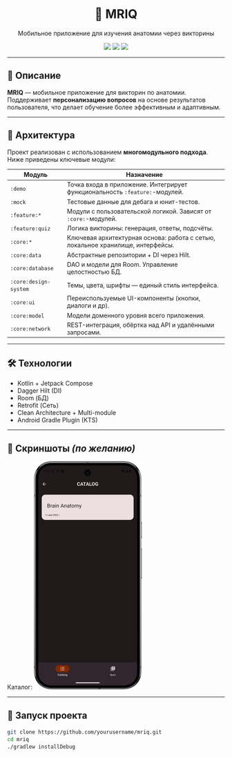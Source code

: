 <h1 align="center">🧠 MRIQ</h1>
<p align="center">Мобильное приложение для изучения анатомии через викторины</p>

<p align="center">
  <img src="https://img.shields.io/badge/platform-Android-green?style=for-the-badge" />
  <img src="https://img.shields.io/badge/architecture-Multi--Module-blueviolet?style=for-the-badge" />
  <img src="https://img.shields.io/badge/state-In%20Development-orange?style=for-the-badge" />
</p>

---

## 📝 Описание

**MRIQ** — мобильное приложение для викторин по анатомии.  
Поддерживает **персонализацию вопросов** на основе результатов пользователя, что делает обучение более эффективным и адаптивным.

---

## 🧩 Архитектура

Проект реализован с использованием **многомодульного подхода**. Ниже приведены ключевые модули:

| Модуль | Назначение |
|--------|------------|
| `:demo` | Точка входа в приложение. Интегрирует функциональность `:feature:`-модулей. |
| `:mock` | Тестовые данные для дебага и юнит-тестов. |
| `:feature:*` | Модули с пользовательской логикой. Зависят от `:core:`-модулей. |
| `:feature:quiz` | Логика викторины: генерация, ответы, подсчёты. |
| `:core:*` | Ключевая архитектурная основа: работа с сетью, локальное хранилище, интерфейсы. |
| `:core:data` | Абстрактные репозитории + DI через Hilt. |
| `:core:database` | DAO и модели для Room. Управление целостностью БД. |
| `:core:design-system` | Темы, цвета, шрифты — единый стиль интерфейса. |
| `:core:ui` | Переиспользуемые UI-компоненты (кнопки, диалоги и др). |
| `:core:model` | Модели доменного уровня всего приложения. |
| `:core:network` | REST-интеграция, обёртка над API и удалёнными запросами. |

---

## 🛠️ Технологии

- Kotlin + Jetpack Compose
- Dagger Hilt (DI)
- Room (БД)
- Retrofit (Сеть)
- Clean Architecture + Multi-module
- Android Gradle Plugin (KTS)

---

## 📸 Скриншоты *(по желанию)*

Каталог: <img src="screenshots/catalog.png" width="250"/>

---

## 🚀 Запуск проекта

```bash
git clone https://github.com/yourusername/mriq.git
cd mriq
./gradlew installDebug
